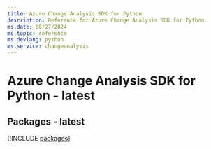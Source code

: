 ```yaml
---
title: Azure Change Analysis SDK for Python
description: Reference for Azure Change Analysis SDK for Python
ms.date: 08/27/2024
ms.topic: reference
ms.devlang: python
ms.service: changeanalysis
---
```

# Azure Change Analysis SDK for Python - latest
## Packages - latest
[!INCLUDE [packages](change-analysis-index.md)]